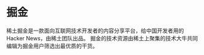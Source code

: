 # 

# 掘金

稀土掘金是一款面向互联网技术开发者的内容分享平台，给中国开发者用的 Hacker News，由稀土团队出品。 掘金的技术资源由稀土上聚集的技术大牛共同编辑为掘金用户筛选出最优质的干货。



